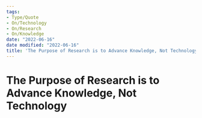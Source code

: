 ```yaml
---
tags:
- Type/Quote
- On/Technology
- On/Research
- On/Knowledge
date: "2022-06-16"
date modified: "2022-06-16"
title: 'The Purpose of Research is to Advance Knowledge, Not Technology'
---
```


# The Purpose of Research is to Advance Knowledge, Not Technology
